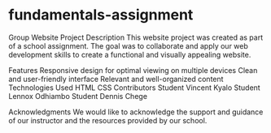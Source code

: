 # fundamentals-assignment
Group Website Project
Description
This website project was created as part of a school assignment. The goal was to collaborate and apply our web development skills to create a functional and visually appealing website.

Features
Responsive design for optimal viewing on multiple devices
Clean and user-friendly interface
Relevant and well-organized content
Technologies Used
HTML
CSS
Contributors
Student Vincent Kyalo
Student Lennox Odhiambo
Student Dennis Chege

Acknowledgments
We would like to acknowledge the support and guidance of our instructor and the resources provided by our school.
